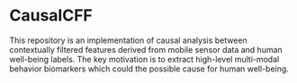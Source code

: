 # CausalCFF
This repository is an implementation of causal analysis between contextually filtered features derived from mobile sensor data and human well-being labels. The key motivation is to extract high-level multi-modal behavior biomarkers which could the possible cause for human well-being. 
